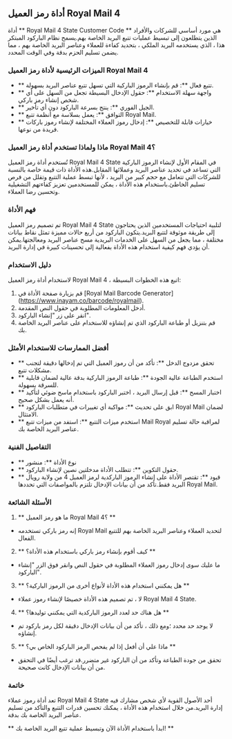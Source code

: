 ## أداة رمز العميل Royal Mail 4

أداة ** Royal Mail 4 State Customer Code ** هي مورد أساسي للشركات والأفراد الذين يتطلعون إلى تبسيط عمليات تتبع البريد الخاصة بهم.يسمح نظام الباركود المبتكر هذا ، الذي يستخدمه البريد الملكي ، بتحديد كفاءة للعملاء وعناصر البريد الخاصة بهم ، مما يضمن تسليم الحزم بدقة وفي الوقت المحدد.

### الميزات الرئيسية لأداة رمز العميل Royal Mail 4
- ** تتبع فعال **: قم بإنشاء الرموز الباركية التي تسهل تتبع عناصر البريد بسهولة.
- ** واجهة سهلة الاستخدام **: حقول الإدخال البسيطة تجعل من السهل على أي شخص إنشاء رمز باركي.
- ** الجيل الفوري **: ينتج بسرعة الباركود دون أي تأخير.
- ** التوافق **: يعمل بسلاسة مع أنظمة تتبع Royal Mail.
- ** خيارات قابلة للتخصيص **: إدخال رموز العملاء المختلفة لإنشاء رموز باركات فريدة من نوعها.

### ماذا ولماذا تستخدم أداة رمز العميل Royal Mail 4؟
تُستخدم أداة رمز العميل Royal Mail 4 State في المقام الأول لإنشاء الرموز الباركية التي تساعد في تحديد عناصر البريد وعملائها المقابل.هذه الأداة ذات قيمة خاصة بالنسبة للشركات التي تتعامل مع حجم كبير من البريد ، لأنها تبسط عملية التتبع وتقلل من فرص تسليم الخاطئ.باستخدام هذه الأداة ، يمكن للمستخدمين تعزيز كفاءتهم التشغيلية وتحسين رضا العملاء.

### فهم الأداة
تم تصميم رمز العميل Royal Mail 4 State لتلبية احتياجات المستخدمين الذين يحتاجون إلى طريقة موثوقة لتتبع البريد.يتكون الباركود من أربع حالات مميزة تمثل نقاط بيانات مختلفة ، مما يجعل من السهل على الخدمات البريدية مسح عناصر البريد ومعالجتها.يمكن أن يؤدي فهم كيفية استخدام هذه الأداة بفعالية إلى تحسينات كبيرة في إدارة البريد.

### دليل الاستخدام
لاستخدام أداة رمز العميل Royal Mail 4 ، اتبع هذه الخطوات البسيطة:
1. قم بزيارة صفحة الأداة في [Royal Mail Barcode Generator] (https://www.inayam.co/barcode/royalmail).
2. أدخل المعلومات المطلوبة في حقول النص المقدمة.
3. انقر على زر "إنشاء الباركود".
4. قم بتنزيل أو طباعة الباركود الذي تم إنشاؤه للاستخدام على عناصر البريد الخاصة بك.

### أفضل الممارسات للاستخدام الأمثل
- ** تحقق مزدوج الدخل **: تأكد من أن رموز العميل التي تم إدخالها دقيقة لتجنب مشكلات تتبع.
- ** استخدم الطباعة عالية الجودة **: طباعة الرموز الباركية بدقة عالية لضمان قابلية للسرقة بسهولة.
- ** اختبار المسح **: قبل إرسال البريد ، اختبر الباركود باستخدام ماسح ضوئي لتأكيد أنه يعمل بشكل صحيح.
- ** ابق على تحديث **: مواكبة أي تغييرات في متطلبات الباركود Royal Mail لضمان الامتثال.
- ** استخدم ميزات التتبع **: استفد من ميزات تتبع Mail Royal لمراقبة حالة تسليم عناصر البريد الخاصة بك.

### التفاصيل الفنية
- ** نوع الأداة **: منشور
- ** حقول التكوين **: تتطلب الأداة مدخلتين نصين لإنشاء الباركود.
- ** قيود **: تقتصر الأداة على إنشاء الرموز الباركدية لرمز العميل 4 من ولاية رويال البريد فقط.تأكد من أن بيانات الإدخال تلتزم بالمواصفات التي تحددها Royal Mail.

### الأسئلة الشائعة
1. ** ما هو رمز العميل Royal Mail 4؟ **
- إنه رمز باركي تستخدمه Royal Mail لتحديد العملاء وعناصر البريد الخاصة بهم للتتبع الفعال.

2. ** كيف أقوم بإنشاء رمز باركي باستخدام هذه الأداة؟ **
- ما عليك سوى إدخال رموز العملاء المطلوبة في حقول النص وانقر فوق الزر "إنشاء الباركود".

3. ** هل يمكنني استخدام هذه الأداة لأنواع أخرى من الرموز الباركية؟ **
- لا ، تم تصميم هذه الأداة خصيصًا لإنشاء رموز عملاء Royal Mail 4 State.

4. ** هل هناك حد لعدد الرموز الباركدية التي يمكنني توليدها؟ **
- لا يوجد حد محدد ؛ومع ذلك ، تأكد من أن بيانات الإدخال دقيقة لكل رمز باركود تم إنشاؤه.

5. ** ماذا علي أن أفعل إذا لم يفحص الرمز الباركود الخاص بي؟ **
- تحقق من جودة الطباعة وتأكد من أن الباركود غير متضرر.قد ترغب أيضًا في التحقق من أن بيانات الإدخال كانت صحيحة.

### خاتمة
تعد أداة رموز عملاء Royal Mail 4 State أحد الأصول القوية لأي شخص مشارك فيه إدارة البريد.من خلال استخدام هذه الأداة ، يمكنك تحسين قدرات التتبع والتأكد من تسليم عناصر البريد الخاصة بك بدقة.

** ابدأ باستخدام الأداة الآن وتبسيط عملية تتبع البريد الخاصة بك! **